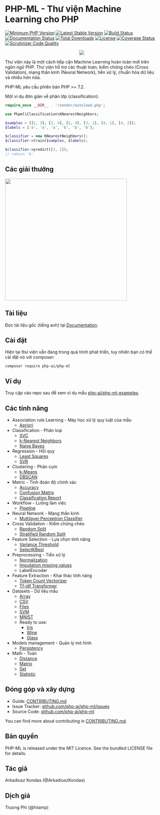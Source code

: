 # PHP-ML - Thư viện Machine Learning cho PHP

[![Minimum PHP Version](https://img.shields.io/badge/php-%3E%3D%207.2-8892BF.svg)](https://php.net/)
[![Latest Stable Version](https://img.shields.io/packagist/v/php-ai/php-ml.svg)](https://packagist.org/packages/php-ai/php-ml)
[![Build Status](https://travis-ci.org/php-ai/php-ml.svg?branch=master)](https://travis-ci.org/php-ai/php-ml)
[![Documentation Status](https://readthedocs.org/projects/php-ml/badge/?version=master)](http://php-ml.readthedocs.org/)
[![Total Downloads](https://poser.pugx.org/php-ai/php-ml/downloads.svg)](https://packagist.org/packages/php-ai/php-ml)
[![License](https://poser.pugx.org/php-ai/php-ml/license.svg)](https://packagist.org/packages/php-ai/php-ml)
[![Coverage Status](https://coveralls.io/repos/github/php-ai/php-ml/badge.svg?branch=master)](https://coveralls.io/github/php-ai/php-ml?branch=master)
[![Scrutinizer Code Quality](https://scrutinizer-ci.com/g/php-ai/php-ml/badges/quality-score.png?b=master)](https://scrutinizer-ci.com/g/php-ai/php-ml/?branch=master)

<p align="center">
	<img src="https://github.com/php-ai/php-ml/raw/master/docs/assets/php-ml-logo.png" />
</p>

Thư viện này là một cách tiếp cận Machine Learning hoàn toàn mới trên ngôn ngữ PHP.
Thư viện hỗ trợ các thuật toán, kiểm chứng chéo (Cross Validation), mạng thần kinh (Neural Network), tiền xử lý, chuẩn hóa dữ liệu và nhiều hơn nữa.

PHP-ML yêu cầu phiên bản PHP >= 7.2.

Một ví dụ đơn giản về phân lớp (classification):
```php
require_once __DIR__ . '/vendor/autoload.php';

use Phpml\Classification\KNearestNeighbors;

$samples = [[1, 3], [1, 4], [2, 4], [3, 1], [4, 1], [4, 2]];
$labels = ['a', 'a', 'a', 'b', 'b', 'b'];

$classifier = new KNearestNeighbors();
$classifier->train($samples, $labels);

$classifier->predict([3, 2]);
// return 'b'
```

## Các giải thưởng

<a href="http://www.yegor256.com/2016/10/23/award-2017.html">
  <img src="http://www.yegor256.com/images/award/2017/winner-itcraftsmanpl.png" width="400"/></a>

## Tài liệu

Đọc tài liệu gốc (tiếng anh) tại [Documentation](http://php-ml.readthedocs.org/).

## Cài đặt

Hiện tại thư viện vẫn đang trong quá trình phát triển, tuy nhiên bạn có thể cài đặt nó với composer:

```
composer require php-ai/php-ml
```

## Ví dụ

Truy cập vào repo sau để xem ví dụ mẫu [php-ai/php-ml-examples](https://github.com/php-ai/php-ml-examples).

## Các tính năng

* Association rule Learning - Máy học xử lý quy luật của mẫu
    * [Apriori](machine-learning/association/apriori.md)
* Classification - Phân loại
    * [SVC](machine-learning/classification/svc.md)
    * [k-Nearest Neighbors](machine-learning/classification/k-nearest-neighbors.md)
    * [Naive Bayes](machine-learning/classification/naive-bayes.md)
* Regression - Hồi quy
    * [Least Squares](machine-learning/regression/least-squares.md)
    * [SVR](machine-learning/regression/svr.md)
* Clustering - Phân cụm
    * [k-Means](machine-learning/clustering/k-means.md)
    * [DBSCAN](machine-learning/clustering/dbscan.md)
* Metric - Tính đoán độ chính xác
    * [Accuracy](machine-learning/metric/accuracy.md)
    * [Confusion Matrix](machine-learning/metric/confusion-matrix.md)
    * [Classification Report](machine-learning/metric/classification-report.md)
* Workflow - Luồng làm việc
    * [Pipeline](machine-learning/workflow/pipeline)
* Neural Network - Mạng thần kinh
    * [Multilayer Perceptron Classifier](machine-learning/neural-network/multilayer-perceptron-classifier.md)
* Cross Validation - Kiểm chứng chéo
    * [Random Split](machine-learning/cross-validation/random-split.md)
    * [Stratified Random Split](machine-learning/cross-validation/stratified-random-split.md)
* Feature Selection - Lựa chọn tính năng
    * [Variance Threshold](machine-learning/feature-selection/variance-threshold.md)
    * [SelectKBest](machine-learning/feature-selection/selectkbest.md)
* Preprocessing - Tiền xử lý
    * [Normalization](machine-learning/preprocessing/normalization.md)
    * [Imputation missing values](machine-learning/preprocessing/imputation-missing-values.md)
    * LabelEncoder
* Feature Extraction - Khai thác tính năng
    * [Token Count Vectorizer](machine-learning/feature-extraction/token-count-vectorizer.md)
    * [Tf-idf Transformer](machine-learning/feature-extraction/tf-idf-transformer.md)
* Datasets - Dữ liệu mẫu
    * [Array](machine-learning/datasets/array-dataset.md)
    * [CSV](machine-learning/datasets/csv-dataset.md)
    * [Files](machine-learning/datasets/files-dataset.md)
    * [SVM](machine-learning/datasets/svm-dataset.md)
    * [MNIST](machine-learning/datasets/mnist-dataset.md)
    * Ready to use:
        * [Iris](machine-learning/datasets/demo/iris.md)
        * [Wine](machine-learning/datasets/demo/wine.md)
        * [Glass](machine-learning/datasets/demo/glass.md)
* Models management - Quản lý mô hình
    * [Persistency](machine-learning/model-manager/persistency.md)
* Math - Toán
    * [Distance](math/distance.md)
    * [Matrix](math/matrix.md)
    * [Set](math/set.md)
    * [Statistic](math/statistic.md)


## Đóng góp và xây dựng

- Guide: [CONTRIBUTING.md](https://github.com/php-ai/php-ml/blob/master/CONTRIBUTING.md)
- Issue Tracker: [github.com/php-ai/php-ml/issues](https://github.com/php-ai/php-ml/issues)
- Source Code: [github.com/php-ai/php-ml](https://github.com/php-ai/php-ml)

You can find more about contributing in [CONTRIBUTING.md](../CONTRIBUTING.md).

## Bản quyền 

PHP-ML is released under the MIT Licence. See the bundled LICENSE file for details.

## Tác giả

Arkadiusz Kondas (@ArkadiuszKondas)

## Dịch giả

Truong Phi (@hiiamp)